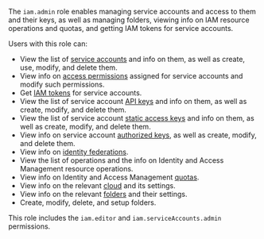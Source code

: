The `iam.admin` role enables managing service accounts and access to them and their keys, as well as managing folders, viewing info on IAM resource operations and quotas, and getting IAM tokens for service accounts.

Users with this role can:
* View the list of [service accounts](../../iam/concepts/users/accounts.md#sa) and info on them, as well as create, use, modify, and delete them.
* View info on [access permissions](../../iam/concepts/access-control/index.md) assigned for service accounts and modify such permissions.
* Get [IAM tokens](../../iam/concepts/authorization/iam-token.md) for service accounts.
* View the list of service account [API keys](../../iam/concepts/authorization/api-key.md) and info on them, as well as create, modify, and delete them.
* View the list of service account [static access keys](../../iam/concepts/authorization/access-key.md) and info on them, as well as create, modify, and delete them.
* View info on service account [authorized keys](../../iam/concepts/authorization/key.md), as well as create, modify, and delete them.
* View info on [identity federations](../../iam/concepts/federations.md).
* View the list of operations and the info on Identity and Access Management resource operations.
* View info on Identity and Access Management [quotas](../../iam/concepts/limits.md#iam-quotas).
* View info on the relevant [cloud](../../resource-manager/concepts/resources-hierarchy.md#cloud) and its settings.
* View info on the relevant [folders](../../resource-manager/concepts/resources-hierarchy.md#folder) and their settings.
* Create, modify, delete, and setup folders.

This role includes the `iam.editor` and `iam.serviceAccounts.admin` permissions.
